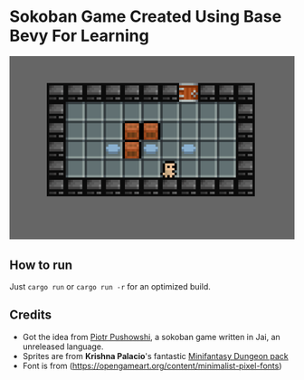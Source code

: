 # Sokoban Game Created Using Base Bevy For Learning
![Game Screen](/screens/1.png)

## How to run

Just `cargo run` or `cargo run -r` for an optimized build.

## Credits

- Got the idea from [Piotr Pushowshi](https://badcastle.itch.io/piotr-pushowski), a sokoban game written in Jai, an unreleased language.
- Sprites are from **Krishna Palacio**'s fantastic [Minifantasy Dungeon pack](https://krishna-palacio.itch.io/minifantasy-dungeon)
- Font is from (https://opengameart.org/content/minimalist-pixel-fonts)
